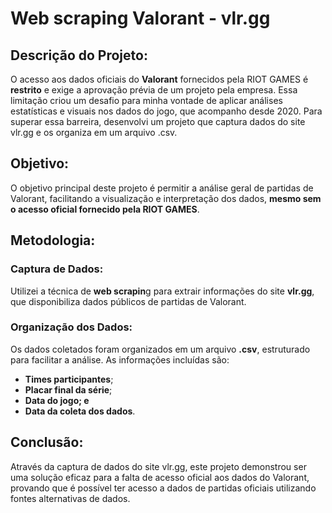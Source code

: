 # Web scraping Valorant - vlr.gg

## Descrição do Projeto:

O acesso aos dados oficiais do **Valorant** fornecidos pela RIOT GAMES é **restrito** e exige a aprovação prévia de um projeto pela empresa. 
Essa limitação criou um desafio para minha vontade de aplicar análises estatísticas e visuais nos dados do jogo, que acompanho desde 2020. 
Para superar essa barreira, desenvolvi um projeto que captura dados do site vlr.gg e os organiza em um arquivo .csv.


## Objetivo:

O objetivo principal deste projeto é permitir a análise geral de partidas de Valorant, facilitando a visualização e interpretação dos dados, 
**mesmo sem o acesso oficial fornecido pela RIOT GAMES**.


## Metodologia:

### Captura de Dados:
Utilizei a técnica de **web scrapin**g para extrair informações do site **vlr.gg**, que disponibiliza dados públicos de partidas de Valorant.

### Organização dos Dados:
Os dados coletados foram organizados em um arquivo **.csv**, estruturado para facilitar a análise. As informações incluídas são:
- **Times participantes**;
- **Placar final da série**;
- **Data do jogo; e**
- **Data da coleta dos dados**.

## Conclusão:

Através da captura de dados do site vlr.gg, este projeto demonstrou ser uma solução eficaz para a falta de acesso oficial aos dados 
do Valorant, provando que é possível ter acesso a dados de partidas oficiais utilizando fontes alternativas de dados.


